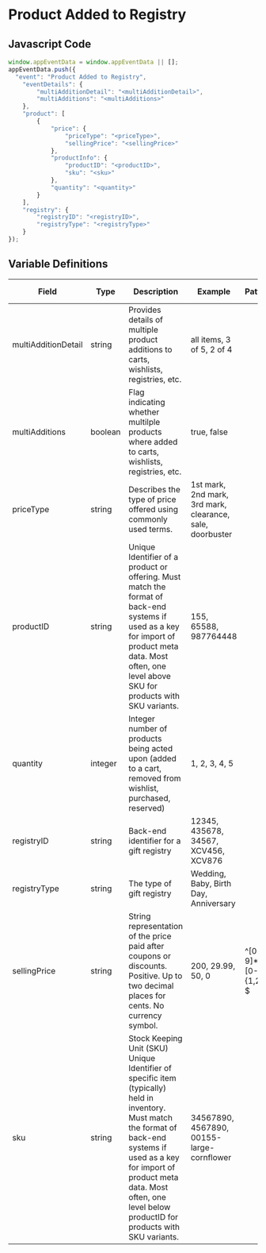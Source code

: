 # Product Added to Registry

### 

## Javascript Code
```js
window.appEventData = window.appEventData || [];
appEventData.push({
  "event": "Product Added to Registry",
    "eventDetails": {
        "multiAdditionDetail": "<multiAdditionDetail>",
        "multiAdditions": "<multiAdditions>"
    },
    "product": [
        {
            "price": {
                "priceType": "<priceType>",
                "sellingPrice": "<sellingPrice>"
            },
            "productInfo": {
                "productID": "<productID>",
                "sku": "<sku>"
            },
            "quantity": "<quantity>"
        }
    ],
    "registry": {
        "registryID": "<registryID>",
        "registryType": "<registryType>"
    }
});
```

## Variable Definitions

|Field|Type|Description|Example|Pattern|Min Length|Max Length|Minimum|Maximum|Multiple Of|
| --- | --- | --- | --- | --- | --- | --- | --- | --- | --- |
|multiAdditionDetail|string|Provides details of multiple product additions to carts, wishlists, registries, etc.|all items, 3 of 5, 2 of 4|||||||
|multiAdditions|boolean|Flag indicating whether multilple products where added to carts, wishlists, registries, etc.|true, false|||||||
|priceType|string|Describes the type of price offered using commonly used terms. |1st mark, 2nd mark, 3rd mark, clearance, sale, doorbuster|||||||
|productID|string|Unique Identifier of a product or offering.  Must match the format of back-end systems if used as a key for import of product meta data. Most often, one level above SKU for products with SKU variants. |155, 65588, 987764448|||||||
|quantity|integer|Integer number of products being acted upon \(added to a cart, removed from wishlist, purchased, reserved\)|1, 2, 3, 4, 5||||1|||
|registryID|string|Back-end identifier for a gift registry |12345, 435678, 34567, XCV456, XCV876|||||||
|registryType|string|The type of gift registry|Wedding, Baby, Birth Day, Anniversary|||||||
|sellingPrice|string|String representation of the price paid after coupons or discounts. Positive. Up to two decimal places for cents. No currency symbol.|200, 29.99, 50, 0|^[0-9]*(\.[0-9]{1,2})?$||||||
|sku|string|Stock Keeping Unit \(SKU\) Unique Identifier of specific item \(typically\) held in inventory.  Must match the format of back-end systems if used as a key for import of product meta data. Most often, one level below productID for products with SKU variants. |34567890, 4567890, 00155-large-cornflower|||||||
